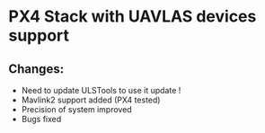 # PX4 Stack with UAVLAS devices support
## Changes:
* Need to update ULSTools to use it update !
* Mavlink2 support added (PX4 tested)
* Precision of system improved
* Bugs fixed

